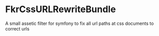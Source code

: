 FkrCssURLRewriteBundle
======================

A small assetic filter for symfony to fix all url paths at css documents to correct urls